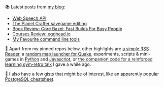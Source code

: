 
📚 Latest posts from <a href="https://blog.kartones.net/">my blog</a>:

<!--START_SECTION:blogposts-->
* [Web Speech API](https:&#x2F;&#x2F;blog.kartones.net&#x2F;post&#x2F;web-speech-api&#x2F;)
* [The Planet Crafter savegame editing](https:&#x2F;&#x2F;blog.kartones.net&#x2F;post&#x2F;the-planet-crafter-savegame-edit&#x2F;)
* [Book Review: Core Bazel: Fast Builds For Busy People](https:&#x2F;&#x2F;blog.kartones.net&#x2F;post&#x2F;book-review-core-bazel-fast-builds&#x2F;)
* [Courses Review: egghead.io](https:&#x2F;&#x2F;blog.kartones.net&#x2F;post&#x2F;egghead-courses-initial-review&#x2F;)
* [My Favourite command line tools](https:&#x2F;&#x2F;blog.kartones.net&#x2F;post&#x2F;favourite-cli-tools&#x2F;)
<!--END_SECTION:blogposts-->


📌 Apart from my pinned repos below, other highlights are [a simple RSS Reader](https://github.com/Kartones/pbrr), a [random map launcher for Quake](https://github.com/Kartones/quaddicted-random-map), experiments, scripts & mini-games in [Python](https://github.com/Kartones/python) and [Javascript](https://github.com/Kartones/JSAssorted), or [the companion code for a reinforced learning gym-retro talk](https://github.com/Kartones/mindcamp-x-gym-retro) I gave a while ago.

📝 I also have [a few gists](https://gist.github.com/Kartones?direction=desc&sort=updated) that might be of interest, like an apparently popular [PostgreSQL cheatsheet](https://gist.github.com/Kartones/dd3ff5ec5ea238d4c546).

